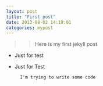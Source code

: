 ```yaml
---
layout: post
title: "First post"
date: 2013-08-02 14:19:01
categories: mypost
---
```


>> Here is my first jekyll post

+ Just for test
* Just for Test

		I'm trying to write some code
